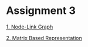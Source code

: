 <h1>Assignment 3</h1>

<a href="https://bl.ocks.org/slerkpatomsak/raw/354ca54d28b65cffa83b70b9ae5dafd5/" target="_blank">1. Node-Link Graph</a>


<a href="https://bl.ocks.org/slerkpatomsak/raw/1120782b609c5c38f6ff4ba470d1b741/" target="_blank">2. Matrix Based Representation</a>




